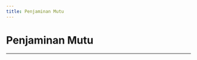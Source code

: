 ```yaml
---
title: Penjaminan Mutu
---
```


<script setup>
import Chart5dBar from "../components/chart-5d-bar.vue"
import Chart5dPie from "../components/chart-5d-pie.vue"
</script>

# Penjaminan Mutu

<!--@include: ../penilaian/64-67.md-->

<!--@include: ../panduan/iv.md-->

<ChartFigure caption="Kepuasan mahasiswa">
  <Chart5dBar />

---

  <Chart5dPie />
</ChartFigure>
